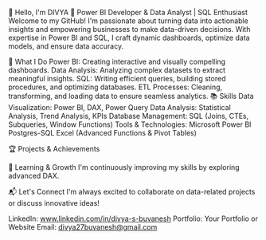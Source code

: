 👋 Hello, I'm DIVYA
💼 Power BI Developer & Data Analyst | SQL Enthusiast
Welcome to my GitHub! I'm passionate about turning data into actionable insights and empowering businesses to make data-driven decisions. With expertise in Power BI and SQL, I craft dynamic dashboards, optimize data models, and ensure data accuracy.

🔧 What I Do
Power BI: Creating interactive and visually compelling dashboards.
Data Analysis: Analyzing complex datasets to extract meaningful insights.
SQL: Writing efficient queries, building stored procedures, and optimizing databases.
ETL Processes: Cleaning, transforming, and loading data to ensure seamless analytics.
📚 Skills
Data Visualization: Power BI, DAX, Power Query
Data Analysis: Statistical Analysis, Trend Analysis, KPIs
Database Management: SQL (Joins, CTEs, Subqueries, Window Functions)
Tools & Technologies:
Microsoft Power BI
Postgres-SQL 
Excel (Advanced Functions & Pivot Tables)

🏆 Projects & Achievements

🌱 Learning & Growth
I'm continuously improving my skills by exploring advanced DAX.

📬 Let's Connect
I'm always excited to collaborate on data-related projects or discuss innovative ideas!

LinkedIn: www.linkedin.com/in/divya-s-buvanesh
Portfolio: Your Portfolio or Website
Email: divya27buvanesh@gmail.com
